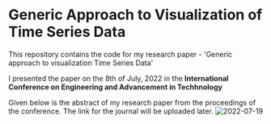 # Generic Approach to Visualization of Time Series Data
This repository contains the code for my research paper - 'Generic approach to visualization Time Series Data'

I presented the paper on the 8th of July, 2022 in the **International Conference on Engineering and Advancement in Techhnology**

Given below is the abstract of my research paper from the proceedings of the conference. The link for the journal will be uploaded later.
![2022-07-19](https://user-images.githubusercontent.com/86184014/179760659-a4c67740-879e-4532-b8b4-0d10d9bc12a5.png)
